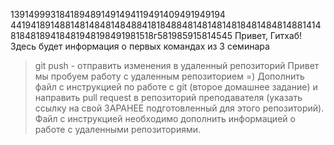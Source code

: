 1391499931841894891491494119491409491949194
4419418914881481484814848841818488481481481481848148481488141481848189418481948198491981518г581985915814545
Привет, Гитхаб! Здесь будет информация о первых командах из 3 семинара
> git push - отправить изменения в удаленный репозиторий 
Привет мы пробуем работу с удаленным репозиторием =)
Дополнить файл с инструкцией по работе с git (второе домашнее задание) и направить pull request в репозиторий преподавателя (указать ссылку на свой ЗАРАНЕЕ подготовленный для этого репозиторий). Файл с инструкцией необходимо дополнить информацией о работе с удаленными репозиториями.